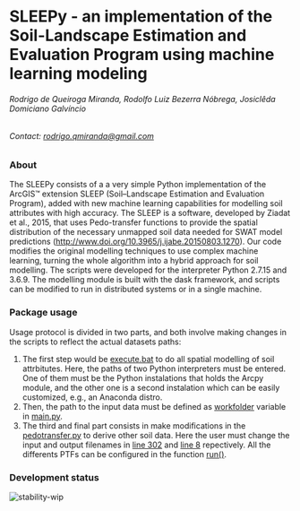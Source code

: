 # SLEEPy - an implementation of the Soil-Landscape Estimation and Evaluation Program using machine learning modeling
###### *Rodrigo de Queiroga Miranda, Rodolfo Luiz Bezerra Nóbrega, Josiclêda Domiciano Galvíncio*
###### Contact: rodrigo.qmiranda@gmail.com

### About
The SLEEPy consists of a a very simple Python implementation of the ArcGIS™ extension SLEEP (Soil–Landscape Estimation and Evaluation Program), added with new machine learning capabilities for modelling soil attributes with high accuracy. The SLEEP is a software, developed by Ziadat et al., 2015, that uses Pedo-transfer functions to provide the spatial distribution of the necessary unmapped soil data needed for SWAT model predictions (http://www.doi.org/10.3965/j.ijabe.20150803.1270). Our code modifies the original modelling techniques to use complex machine learning, turning the whole algorithm into a hybrid approach for soil modelling. The scripts were developed for the interpreter Python 2.7.15 and 3.6.9. The modelling module is built with the dask framework, and scripts can be modified to run in distributed systems or in a single machine.

### Package usage
Usage protocol is divided in two parts, and both involve making changes in the scripts to reflect the actual datasets paths:

1. The first step would be [execute.bat](https://github.com/razeayres/sleepy/blob/master/execute.bat) to do all spatial modelling of soil attrbitutes. Here, the paths of two Python interpreters must be entered. One of them must be the Python instalations that holds the Arcpy module, and the other one is a second instalation which can be easily customized, e.g., an Anaconda distro.
2. Then, the path to the input data must be defined as [workfolder](https://github.com/razeayres/sleepy/blob/2e99c9a85ea134d741416a80b1a66c9ab502ad56/main.py#L5) variable in [main.py](https://github.com/razeayres/sleepy/blob/master/main.py).
3. The third and final part consists in make modifications in the [pedotransfer.py](https://github.com/razeayres/sleepy/blob/master/model/pedotransfer.py) to derive other soil data. Here the user must change the input and output filenames in [line 302](https://github.com/razeayres/sleepy/blob/2e99c9a85ea134d741416a80b1a66c9ab502ad56/model/pedotransfer.py#L302) and [line 8](https://github.com/razeayres/sleepy/blob/2e99c9a85ea134d741416a80b1a66c9ab502ad56/model/pedotransfer.py#L8) repectively. All the differents PTFs can be configured in the function [run()](https://github.com/razeayres/sleepy/blob/2e99c9a85ea134d741416a80b1a66c9ab502ad56/model/pedotransfer.py#L287).

### Development status
![stability-wip](https://img.shields.io/badge/stability-work_in_progress-lightgrey.svg)